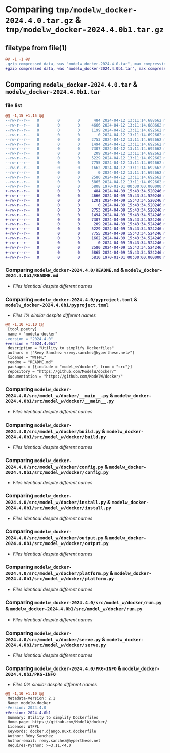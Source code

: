 # Comparing `tmp/modelw_docker-2024.4.0.tar.gz` & `tmp/modelw_docker-2024.4.0b1.tar.gz`

## filetype from file(1)

```diff
@@ -1 +1 @@
-gzip compressed data, was "modelw_docker-2024.4.0.tar", max compression
+gzip compressed data, was "modelw_docker-2024.4.0b1.tar", max compression
```

## Comparing `modelw_docker-2024.4.0.tar` & `modelw_docker-2024.4.0b1.tar`

### file list

```diff
@@ -1,15 +1,15 @@
--rw-r--r--   0        0        0      484 2024-04-12 13:11:14.688662 modelw_docker-2024.4.0/LICENSE
--rw-r--r--   0        0        0     4666 2024-04-12 13:11:14.688662 modelw_docker-2024.4.0/README.md
--rw-r--r--   0        0        0     1199 2024-04-12 13:11:14.692662 modelw_docker-2024.4.0/pyproject.toml
--rw-r--r--   0        0        0        0 2024-04-12 13:11:14.692662 modelw_docker-2024.4.0/src/model_w/docker/__init__.py
--rw-r--r--   0        0        0     2753 2024-04-12 13:11:14.692662 modelw_docker-2024.4.0/src/model_w/docker/__main__.py
--rw-r--r--   0        0        0     1494 2024-04-12 13:11:14.692662 modelw_docker-2024.4.0/src/model_w/docker/build.py
--rw-r--r--   0        0        0     7307 2024-04-12 13:11:14.692662 modelw_docker-2024.4.0/src/model_w/docker/config.py
--rw-r--r--   0        0        0      209 2024-04-12 13:11:14.692662 modelw_docker-2024.4.0/src/model_w/docker/exceptions.py
--rw-r--r--   0        0        0     5229 2024-04-12 13:11:14.692662 modelw_docker-2024.4.0/src/model_w/docker/install.py
--rw-r--r--   0        0        0     7755 2024-04-12 13:11:14.692662 modelw_docker-2024.4.0/src/model_w/docker/output.py
--rw-r--r--   0        0        0     1662 2024-04-12 13:11:14.692662 modelw_docker-2024.4.0/src/model_w/docker/platform.py
--rw-r--r--   0        0        0        0 2024-04-12 13:11:14.692662 modelw_docker-2024.4.0/src/model_w/docker/py.typed
--rw-r--r--   0        0        0     2580 2024-04-12 13:11:14.692662 modelw_docker-2024.4.0/src/model_w/docker/run.py
--rw-r--r--   0        0        0     5865 2024-04-12 13:11:14.692662 modelw_docker-2024.4.0/src/model_w/docker/serve.py
--rw-r--r--   0        0        0     5808 1970-01-01 00:00:00.000000 modelw_docker-2024.4.0/PKG-INFO
+-rw-r--r--   0        0        0      484 2024-04-09 15:43:34.520246 modelw_docker-2024.4.0b1/LICENSE
+-rw-r--r--   0        0        0     4666 2024-04-09 15:43:34.520246 modelw_docker-2024.4.0b1/README.md
+-rw-r--r--   0        0        0     1201 2024-04-09 15:43:34.520246 modelw_docker-2024.4.0b1/pyproject.toml
+-rw-r--r--   0        0        0        0 2024-04-09 15:43:34.520246 modelw_docker-2024.4.0b1/src/model_w/docker/__init__.py
+-rw-r--r--   0        0        0     2753 2024-04-09 15:43:34.520246 modelw_docker-2024.4.0b1/src/model_w/docker/__main__.py
+-rw-r--r--   0        0        0     1494 2024-04-09 15:43:34.524246 modelw_docker-2024.4.0b1/src/model_w/docker/build.py
+-rw-r--r--   0        0        0     7307 2024-04-09 15:43:34.524246 modelw_docker-2024.4.0b1/src/model_w/docker/config.py
+-rw-r--r--   0        0        0      209 2024-04-09 15:43:34.524246 modelw_docker-2024.4.0b1/src/model_w/docker/exceptions.py
+-rw-r--r--   0        0        0     5229 2024-04-09 15:43:34.524246 modelw_docker-2024.4.0b1/src/model_w/docker/install.py
+-rw-r--r--   0        0        0     7755 2024-04-09 15:43:34.524246 modelw_docker-2024.4.0b1/src/model_w/docker/output.py
+-rw-r--r--   0        0        0     1662 2024-04-09 15:43:34.524246 modelw_docker-2024.4.0b1/src/model_w/docker/platform.py
+-rw-r--r--   0        0        0        0 2024-04-09 15:43:34.524246 modelw_docker-2024.4.0b1/src/model_w/docker/py.typed
+-rw-r--r--   0        0        0     2580 2024-04-09 15:43:34.524246 modelw_docker-2024.4.0b1/src/model_w/docker/run.py
+-rw-r--r--   0        0        0     5865 2024-04-09 15:43:34.524246 modelw_docker-2024.4.0b1/src/model_w/docker/serve.py
+-rw-r--r--   0        0        0     5810 1970-01-01 00:00:00.000000 modelw_docker-2024.4.0b1/PKG-INFO
```

### Comparing `modelw_docker-2024.4.0/README.md` & `modelw_docker-2024.4.0b1/README.md`

 * *Files identical despite different names*

### Comparing `modelw_docker-2024.4.0/pyproject.toml` & `modelw_docker-2024.4.0b1/pyproject.toml`

 * *Files 1% similar despite different names*

```diff
@@ -1,10 +1,10 @@
 [tool.poetry]
 name = "modelw-docker"
-version = "2024.4.0"
+version = "2024.4.0b1"
 description = "Utility to simplify Dockerfiles"
 authors = ["Rémy Sanchez <remy.sanchez@hyperthese.net>"]
 license = "WTFPL"
 readme = "README.md"
 packages = [{include = "model_w/docker", from = "src"}]
 repository = "https://github.com/ModelW/docker/"
 documentation = "https://github.com/ModelW/docker/"
```

### Comparing `modelw_docker-2024.4.0/src/model_w/docker/__main__.py` & `modelw_docker-2024.4.0b1/src/model_w/docker/__main__.py`

 * *Files identical despite different names*

### Comparing `modelw_docker-2024.4.0/src/model_w/docker/build.py` & `modelw_docker-2024.4.0b1/src/model_w/docker/build.py`

 * *Files identical despite different names*

### Comparing `modelw_docker-2024.4.0/src/model_w/docker/config.py` & `modelw_docker-2024.4.0b1/src/model_w/docker/config.py`

 * *Files identical despite different names*

### Comparing `modelw_docker-2024.4.0/src/model_w/docker/install.py` & `modelw_docker-2024.4.0b1/src/model_w/docker/install.py`

 * *Files identical despite different names*

### Comparing `modelw_docker-2024.4.0/src/model_w/docker/output.py` & `modelw_docker-2024.4.0b1/src/model_w/docker/output.py`

 * *Files identical despite different names*

### Comparing `modelw_docker-2024.4.0/src/model_w/docker/platform.py` & `modelw_docker-2024.4.0b1/src/model_w/docker/platform.py`

 * *Files identical despite different names*

### Comparing `modelw_docker-2024.4.0/src/model_w/docker/run.py` & `modelw_docker-2024.4.0b1/src/model_w/docker/run.py`

 * *Files identical despite different names*

### Comparing `modelw_docker-2024.4.0/src/model_w/docker/serve.py` & `modelw_docker-2024.4.0b1/src/model_w/docker/serve.py`

 * *Files identical despite different names*

### Comparing `modelw_docker-2024.4.0/PKG-INFO` & `modelw_docker-2024.4.0b1/PKG-INFO`

 * *Files 0% similar despite different names*

```diff
@@ -1,10 +1,10 @@
 Metadata-Version: 2.1
 Name: modelw-docker
-Version: 2024.4.0
+Version: 2024.4.0b1
 Summary: Utility to simplify Dockerfiles
 Home-page: https://github.com/ModelW/docker/
 License: WTFPL
 Keywords: docker,django,nuxt,dockerfile
 Author: Rémy Sanchez
 Author-email: remy.sanchez@hyperthese.net
 Requires-Python: >=3.11,<4.0
```

